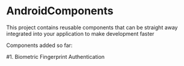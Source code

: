 # AndroidComponents

This project contains reusable components that can be straight away integrated into your application to make development faster

Components added so far:

#1. Biometric Fingerprint Authentication
